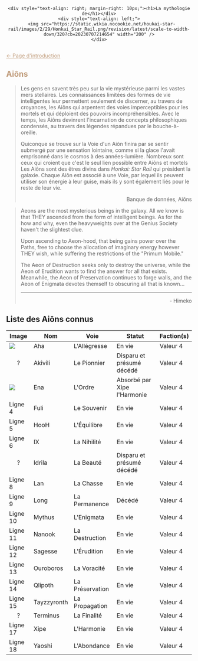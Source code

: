 <link rel="stylesheet" href="style.css">

<div align="center">

  <div style="display: flex; justify-content: center; align-items: center; width: 100%;">

    <div style="text-align: right; margin-right: 10px;"><h1>La mythologie de</h1></div>
    <div style="text-align: left;">
      <img src="https://static.wikia.nocookie.net/houkai-star-rail/images/2/29/Honkai_Star_Rail.png/revision/latest/scale-to-width-down/320?cb=20230707214654" width="200" />
    </div>

  </div>

</div>

<a href="https://yn10.github.io/2024-2025/index" style="color: #C09C7B;">← Page d'introduction</a>

<h2 style="color:#C09C7B;">Aiôns</h2>

> Les gens en savent très peu sur la vie mystérieuse parmi les vastes mers stellaires. Les connaissances limitées des formes de vie intelligentes leur permettent seulement de discerner, au travers de croyances, les Aiôns qui arpentent des voies imperceptibles pour les mortels et qui déploient des pouvoirs incompréhensibles. Avec le temps, les Aiôns devinrent l'incarnation de concepts philosophiques condensés, au travers des légendes répandues par le bouche-à-oreille.
>
> Quiconque se trouve sur la Voie d'un Aiôn finira par se sentir submergé par une sensation lointaine, comme si la glace l'avait emprisonné dans le cosmos à des années-lumière. Nombreux sont ceux qui croient que c'est le seul lien possible entre Aiôns et mortels
Les Aiôns sont des êtres divins dans _Honkai: Star Rail_ qui président la galaxie. Chaque Aiôn est associé à une Voie, par lequel ils peuvent utiliser son énergie à leur guise, mais ils y sont également liés pour le reste de leur vie.
>  <div align="right">Banque de données, Aiôns</div>

> Aeons are the most mysterious beings in the galaxy. All we know is that THEY ascended from the form of intelligent beings. As for the how and why, even the heavyweights over at the Genius Society haven't the slightest clue.
>
> Upon ascending to Aeon-hood, that being gains power over the Paths, free to choose the allocation of imaginary energy however THEY wish, while suffering the restrictions of the "Primum Mobile."
>
> The Aeon of Destruction seeks only to destroy the universe, while the Aeon of Erudition wants to find the answer for all that exists. Meanwhile, the Aeon of Preservation continues to forge walls, and the Aeon of Enigmata devotes themself to obscuring all that is known...
> ___
>  <div align="right">- Himeko</div>
>

## Liste des Aiôns connus

| Image | Nom | Voie | Statut | Faction(s) |
|------------|------------|------------|------------|------------|
| ![](https://static.wikia.nocookie.net/houkai-star-rail/images/3/34/Aeon_Aha.png/)    | Aha  | L'Allégresse  | En vie  | Valeur 4  |
| <div align="center">?</div>    | Akivili  | Le Pionnier  | Disparu et présumé décédé  | Valeur 4  |
| ![](https://static.wikia.nocookie.net/houkai-star-rail/images/4/48/Aeon_Ena.png)    | Ena  | L'Ordre  | Absorbé par Xipe l'Harmonie  | Valeur 4  |
| Ligne 4    | Fuli  | Le Souvenir  | En vie  | Valeur 4  |
| Ligne 5    | HooH  | L'Équilibre  | En vie  | Valeur 4  |
| Ligne 6    | IX  | La Nihilité  | En vie  | Valeur 4  |
| <div align="center">?</div>    | Idrila  | La Beauté  | Disparu et présumé décédé  | Valeur 4  |
| Ligne 8    | Lan  | La Chasse  | En vie  | Valeur 4  |
| Ligne 9    | Long  | La Permanence  | Décédé  | Valeur 4  |
| Ligne 10   | Mythus  | L'Enigmata  | En vie  | Valeur 4  |
| Ligne 11   | Nanook  | La Destruction  | En vie  | Valeur 4  |
| Ligne 12   | Sagesse  | L'Érudition  | En vie  | Valeur 4  |
| Ligne 13   | Ouroboros  | La Voracité  | En vie  | Valeur 4  |
| Ligne 14   | Qlipoth  | La Préservation  | En vie  | Valeur 4  |
| Ligne 15   | Tayzzyronth  | La Propagation  | En vie  | Valeur 4  |
| <div align="center">?</div>   | Terminus  | La Finalité  | En vie  | Valeur 4  |
| Ligne 17   | Xipe  | L'Harmonie  | En vie  | Valeur 4  |
| Ligne 18   | Yaoshi  | L'Abondance  | En vie  | Valeur 4  |

